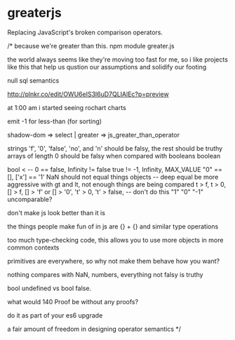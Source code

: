 # greaterjs
Replacing JavaScript's broken comparison operators.

/*
because we're greater than this.
npm module greater.js

the world always seems like they're moving too fast for me, so i like projects like this that help us qustion our assumptions and solidify our footing

null sql semantics

http://plnkr.co/edit/OWU6eIS3l6uD7QLIAlEc?p=preview

at 1:00 am i started seeing rochart charts

emit -1 for less-than (for sorting)

shadow-dom => select | greater => js_greater_than_operator


strings 'f', '0', 'false', 'no', and 'n' should be falsy, the rest should be truthy
arrays of length 0 should be falsy when compared with booleans
boolean 



bool < -- 0 == false, Infinity != false
true != -1, Infinity, MAX_VALUE
"0" == [], ['x'] == '1'
NaN should not equal things
objects -- deep equal
be more aggressive with gt and lt, not enough things are being compared
 t > f, t > 0, [] > f, [] > 'f' or [] > '0', 't' > 0, 't' > false, -- don't do this
  "1" "0" "-1" uncomparable?


  
  don't make js look better than it is

  the things people make fun of in js are {} + {} and similar type operations

  too much type-checking code, this allows you to use more objects in more common contexts

  primitives are everywhere, so why not make them behave how you want?



  nothing compares with NaN, numbers, everything not falsy is truthy


  bool undefined vs bool false.

 what would 140 Proof be without any proofs?

do it as part of your es6 upgrade

a fair amount of freedom in designing operator semantics
 */
